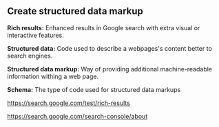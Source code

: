 ## Create structured data markup

**Rich results:**
Enhanced results in Google search with extra visual or interactive features.

**Structured data:**
Code used to describe a webpages's content better to search engines.

**Structured data markup:**
Way of providing additional machine-readable information withing a web page.

**Schema:**
The type of code used for structured data markups

https://search.google.com/test/rich-results

https://search.google.com/search-console/about

